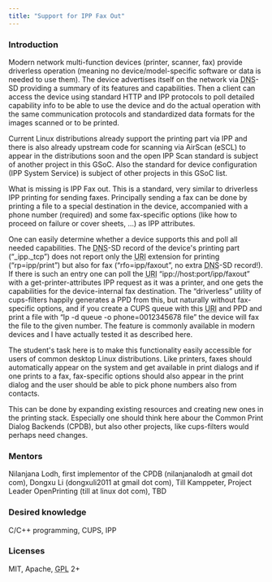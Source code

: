 ```yaml
---
title: "Support for IPP Fax Out"
---
```


### Introduction
<p>
Modern network multi-function devices (printer, scanner, fax) provide driverless operation (meaning no device/model-specific software or data is needed to use them). The device advertises itself on the network via <abbr title="Domain Name System">DNS</abbr>-SD providing a summary of its features and capabilities. Then a client can access the device using standard HTTP and IPP protocols to poll detailed capability info to be able to use the device and do the actual operation with the same communication protocols and standardized data formats for the images scanned or to be printed.
</p>

<p>
Current Linux distributions already support the printing part via IPP and there is also already upstream code for scanning via AirScan (eSCL) to appear in the distributions soon and the open IPP Scan standard is subject of another project in this GSoC. Also the standard for device configuration (IPP System Service) is subject of other projects in this GSoC list.
</p>

<p>
What is missing is IPP Fax out. This is a standard, very similar to driverless IPP printing for sending faxes. Principally sending a fax can be done by printing a file to a special destination in the device, accompanied with a phone number (required) and some fax-specific options (like how to proceed on failure or cover sheets, …) as IPP attributes.
</p>

<p>
One can easily determine whether a device supports this and poll all needed capabilities. The <abbr title="Domain Name System">DNS</abbr>-SD record of the device&#039;s printing part (“_ipp._tcp”) does not report only the <abbr title="Uniform Resource Identifier">URI</abbr> extension for printing (“rp=ipp/print”) but also for fax (“rfo=ipp/faxout”, no extra <abbr title="Domain Name System">DNS</abbr>-SD record!). If there is such an entry one can poll the <abbr title="Uniform Resource Identifier">URI</abbr> “ipp://host:port/ipp/faxout” with a get-printer-attributes IPP request as it was a printer, and one gets the capabilities for the device-internal fax destination. The “driverless” utility of cups-filters happily generates a PPD from this, but naturally without fax-specific options, and if you create a CUPS queue with this <abbr title="Uniform Resource Identifier">URI</abbr> and PPD and print a file with “lp -d queue -o phone=0012345678 file” the device will fax the file to the given number. The feature is commonly available in modern devices and I have actually tested it as described here.
</p>

<p>
The student&#039;s task here is to make this functionality easily accessible for users of common desktop Linux distributions. Like printers, faxes should automatically appear on the system and get available in print dialogs and if one prints to a fax, fax-specific options should also appear in the print dialog and the user should be able to pick phone numbers also from contacts.
</p>

<p>
This can be done by expanding existing resources and creating new ones in the printing stack. Especially one should think here abour the Common Print Dialog Backends (CPDB), but also other projects, like cups-filters would perhaps need changes.
</p>

### Mentors
<p>
Nilanjana Lodh, first implementor of the CPDB  (nilanjanalodh at gmail dot com), Dongxu Li (dongxuli2011 at gmail dot com), Till Kamppeter, Project Leader OpenPrinting (till at linux dot com), TBD
</p>

### Desired knowledge
<p>
C/C++ programming, CUPS, IPP
</p>

### Licenses
<p>
MIT, Apache, <abbr title="GNU General Public License">GPL</abbr> 2+
</p>